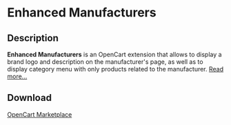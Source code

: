 # Enhanced Manufacturers

## Description
**Enhanced Manufacturers** is an OpenCart extension that allows to display a brand logo and description on the manufacturer's page, as well as to display category menu with only products related to the manufacturer.
[Read more...](./module/README.md)

## Download
[OpenCart Marketplace](https://www.opencart.com/index.php?route=marketplace/extension/info&extension_id=41991)
